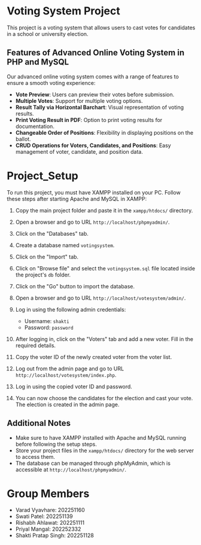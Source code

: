 # Voting System Project
This project is a voting system that allows users to cast votes for candidates in a school or university election.

## Features of Advanced Online Voting System in PHP and MySQL

Our advanced online voting system comes with a range of features to ensure a smooth voting experience:

- **Vote Preview**: Users can preview their votes before submission.
- **Multiple Votes**: Support for multiple voting options.
- **Result Tally via Horizontal Barchart**: Visual representation of voting results.
- **Print Voting Result in PDF**: Option to print voting results for documentation.
- **Changeable Order of Positions**: Flexibility in displaying positions on the ballot.
- **CRUD Operations for Voters, Candidates, and Positions**: Easy management of voter, candidate, and position data.

# Project_Setup
To run this project, you must have XAMPP installed on your PC. Follow these steps after starting Apache and MySQL in XAMPP:

1. Copy the main project folder and paste it in the `xampp/htdocs/` directory.

2. Open a browser and go to URL `http://localhost/phpmyadmin/`.

3. Click on the "Databases" tab.

4. Create a database named `votingsystem`.

5. Click on the "Import" tab.

6. Click on "Browse file" and select the `votingsystem.sql` file located inside the project's `db` folder.

7. Click on the "Go" button to import the database.

8. Open a browser and go to URL `http://localhost/votesystem/admin/`.

9. Log in using the following admin credentials:
   - Username: `shakti`
   - Password: `password`

10. After logging in, click on the "Voters" tab and add a new voter. Fill in the required details.

11. Copy the voter ID of the newly created voter from the voter list.

12. Log out from the admin page and go to URL `http://localhost/votesystem/index.php`.

13. Log in using the copied voter ID and password.

14. You can now choose the candidates for the election and cast your vote. The election is created in the admin page.

## Additional Notes

- Make sure to have XAMPP installed with Apache and MySQL running before following the setup steps.
- Store your project files in the `xampp/htdocs/` directory for the web server to access them.
- The database can be managed through phpMyAdmin, which is accessible at `http://localhost/phpmyadmin/`.

# Group Members
- Varad Vyavhare: 202251160
- Swati Patel: 202251139
- Rishabh Ahlawat: 202251111
- Priyal Mangal: 202252332
- Shakti Pratap Singh: 202251128   




